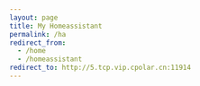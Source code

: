 ```yaml
---
layout: page
title: My Homeassistant
permalink: /ha
redirect_from:
  - /home
  - /homeassistant
redirect_to: http://5.tcp.vip.cpolar.cn:11914
---
```

